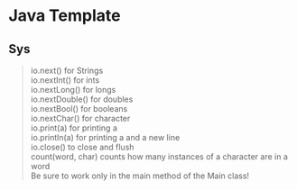 # Java Template

## Sys
> io.next() for Strings<br>
> io.nextInt() for ints<br>
> io.nextLong() for longs<br>
> io.nextDouble() for doubles<br>
> io.nextBool() for booleans<br>
> io.nextChar() for character<br>
> io.print(a) for printing a<br>
> io.println(a) for printing a and a new line<br>
> io.close() to close and flush<br>
> count(word, char) counts how many instances of a character are in a word<br>
> Be sure to work only in the main method of the Main class!
